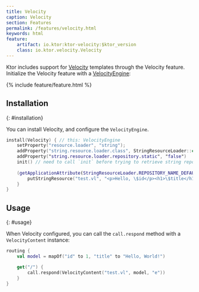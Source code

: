 ```yaml
---
title: Velocity
caption: Velocity
section: Features
permalink: /features/velocity.html
keywords: html
feature:
    artifact: io.ktor:ktor-velocity:$ktor_version
    class: io.ktor.velocity.Velocity
---
```


Ktor includes support for [Velocity](http://velocity.apache.org/) templates through the Velocity
feature.  Initialize the Velocity feature with a
[VelocityEngine](https://velocity.apache.org/engine/1.7/apidocs/org/apache/velocity/app/VelocityEngine.html):

{% include feature/feature.html %}

## Installation
{: #installation}

You can install Velocity, and configure the `VelocityEngine`.

```kotlin
install(Velocity) { // this: VelocityEngine
    setProperty("resource.loader", "string");
    addProperty("string.resource.loader.class", StringResourceLoader::class.java.name)
    addProperty("string.resource.loader.repository.static", "false")
    init() // need to call `init` before trying to retrieve string repository
    
    (getApplicationAttribute(StringResourceLoader.REPOSITORY_NAME_DEFAULT) as StringResourceRepository).apply {
        putStringResource("test.vl", "<p>Hello, \$id</p><h1>\$title</h1>")
    }
}
```

## Usage
{: #usage}

When Velocity configured, you can call the `call.respond` method with a `VelocityContent` instance: 

```kotlin
routing {
    val model = mapOf("id" to 1, "title" to "Hello, World!")

    get("/") {
        call.respond(VelocityContent("test.vl", model, "e"))
    }
}
```

